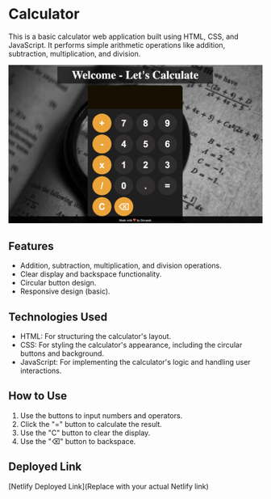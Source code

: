 # Calculator

This is a basic calculator web application built using HTML, CSS, and JavaScript. It performs simple arithmetic operations like addition, subtraction, multiplication, and division.

![alt text](<Screenshot 2025-02-09 at 17.48.18.png>)

## Features

*   Addition, subtraction, multiplication, and division operations.
*   Clear display and backspace functionality.
*   Circular button design.
*   Responsive design (basic).

## Technologies Used

*   HTML: For structuring the calculator's layout.
*   CSS: For styling the calculator's appearance, including the circular buttons and background.
*   JavaScript: For implementing the calculator's logic and handling user interactions.

## How to Use

1.  Use the buttons to input numbers and operators.
2.  Click the "=" button to calculate the result.
3.  Use the "C" button to clear the display.
4.  Use the "⌫" button to backspace.

## Deployed Link

[Netlify Deployed Link](Replace with your actual Netlify link)

